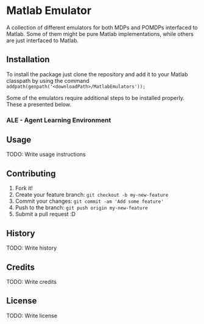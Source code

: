 # Matlab Emulator

A collection of different emulators for both MDPs and POMDPs interfaced to Matlab. Some of them might be pure Matlab implementations, while others are just interfaced to Matlab.

## Installation

To install the package just clone the repository and add it to your Matlab classpath by using the command
`addpath(genpath('<downloadPath>/MatlabEmulators'));`

Some of the emulators require additional steps to be installed properly. These a presented below.

### ALE - Agent Learning Environment

## Usage

TODO: Write usage instructions

## Contributing

1. Fork it!
2. Create your feature branch: `git checkout -b my-new-feature`
3. Commit your changes: `git commit -am 'Add some feature'`
4. Push to the branch: `git push origin my-new-feature`
5. Submit a pull request :D

## History

TODO: Write history

## Credits

TODO: Write credits

## License

TODO: Write license
